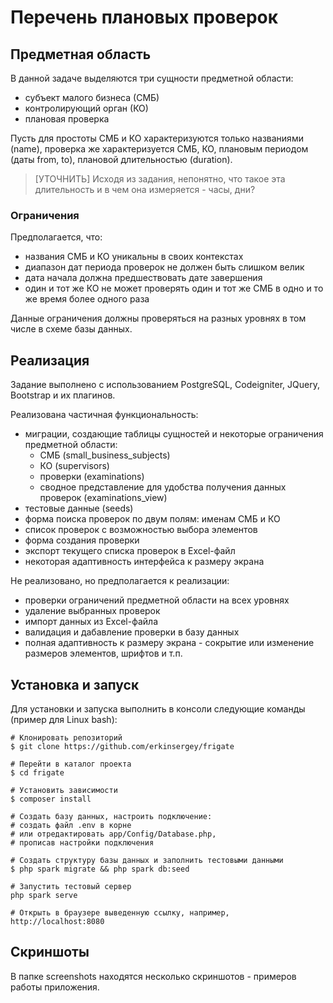 # Перечень плановых проверок

## Предметная область

В данной задаче выделяются три сущности предметной области:
- субъект малого бизнеса (СМБ)
- контролирующий орган (КО)
- плановая проверка

Пусть для простоты СМБ и КО характеризуются только названиями (name), проверка же характеризуется
СМБ, КО, плановым периодом (даты from, to), плановой длительностью (duration). 

> [УТОЧНИТЬ] 
> Исходя из задания, непонятно, что такое эта длительность и в чем она измеряется - часы, дни?

### Ограничения
Предполагается, что:
- названия СМБ и КО уникальны в своих контекстах 
- диапазон дат периода проверок не должен быть слишком велик 
- дата начала должна предшествовать дате завершения 
- один и тот же КО не может проверять один и тот же СМБ в одно и то же время более одного раза

Данные ограничения должны проверяться на разных уровнях в том числе в схеме базы данных.

## Реализация
Задание выполнено с использованием PostgreSQL, Codeigniter, JQuery, Bootstrap и их плагинов.

Реализована частичная функциональность:
- миграции, создающие таблицы сущностей и некоторые ограничения предметной области: 
  - СМБ (small_business_subjects)
  - КО (supervisors)
  - проверки (examinations)
  - сводное представление для удобства получения данных проверок (examinations_view)
- тестовые данные (seeds)
- форма поиска проверок по двум полям: именам СМБ и КО
- список проверок с возможностью выбора элементов
- форма создания проверки
- экспорт текущего списка проверок в Excel-файл
- некоторая адаптивность интерфейса к размеру экрана

Не реализовано, но предполагается к реализации:
- проверки ограничений предметной области на всех уровнях
- удаление выбранных проверок
- импорт данных из Excel-файла
- валидация и дабавление проверки в базу данных
- полная адаптивность к размеру экрана - сокрытие или изменение размеров элементов, шрифтов и т.п.


## Установка и запуск

Для установки и запуска выполнить в консоли следующие команды (пример для Linux bash):

```
# Клонировать репозиторий 
$ git clone https://github.com/erkinsergey/frigate

# Перейти в каталог проекта
$ cd frigate

# Установить зависимости
$ composer install

# Создать базу данных, настроить подключение: 
# создать файл .env в корне 
# или отредактировать app/Config/Database.php, 
# прописав настройки подключения

# Создать структуру базы данных и заполнить тестовыми данными 
$ php spark migrate && php spark db:seed

# Запустить тестовый сервер
php spark serve

# Открыть в браузере выведенную ссылку, например, http://localhost:8080

```

## Скриншоты

В папке screenshots находятся несколько скриншотов - примеров работы приложения.  